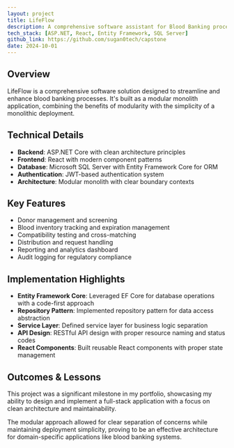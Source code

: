 ```yaml
---
layout: project
title: LifeFlow
description: A comprehensive software assistant for Blood Banking processes, built as a well-orchestrated modular monolith application
tech_stack: [ASP.NET, React, Entity Framework, SQL Server]
github_link: https://github.com/sugan0tech/capstone
date: 2024-10-01
---
```


## Overview

LifeFlow is a comprehensive software solution designed to streamline and enhance blood banking processes. It's built as a modular monolith application, combining the benefits of modularity with the simplicity of a monolithic deployment.

## Technical Details

* **Backend**: ASP.NET Core with clean architecture principles
* **Frontend**: React with modern component patterns
* **Database**: Microsoft SQL Server with Entity Framework Core for ORM
* **Authentication**: JWT-based authentication system
* **Architecture**: Modular monolith with clear boundary contexts

## Key Features

* Donor management and screening
* Blood inventory tracking and expiration management
* Compatibility testing and cross-matching
* Distribution and request handling
* Reporting and analytics dashboard
* Audit logging for regulatory compliance

## Implementation Highlights

* **Entity Framework Core**: Leveraged EF Core for database operations with a code-first approach
* **Repository Pattern**: Implemented repository pattern for data access abstraction
* **Service Layer**: Defined service layer for business logic separation
* **API Design**: RESTful API design with proper resource naming and status codes
* **React Components**: Built reusable React components with proper state management

## Outcomes & Lessons

This project was a significant milestone in my portfolio, showcasing my ability to design and implement a full-stack application with a focus on clean architecture and maintainability.

The modular approach allowed for clear separation of concerns while maintaining deployment simplicity, proving to be an effective architecture for domain-specific applications like blood banking systems.
